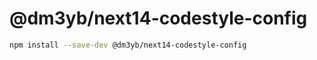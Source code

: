 # @dm3yb/next14-codestyle-config

```bash
npm install --save-dev @dm3yb/next14-codestyle-config
```
